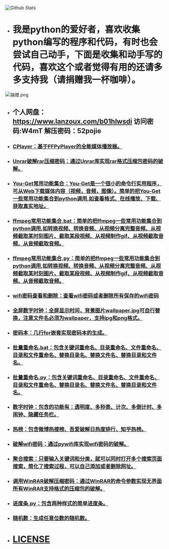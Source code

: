 ![Github Stats](https://github-readme-stats.vercel.app/api?username=cnzbpy&show_icons=true)

* # 我是python的爱好者，喜欢收集python编写的程序和代码，有时也会尝试自己动手，下面是收集和动手写的代码，喜欢这个或者觉得有用的还请多多支持我（请捐赠我一杯咖啡）。

![捐赠.png](https://i.loli.net/2020/10/06/O6qhlacSMHN8CdB.png)

* ## 个人网盘：https://www.lanzoux.com/b01hlwsdi  访问密码:W4mT 解压密码：52pojie

* ### [CPlayer：基于FFPyPlayer的全能媒体播放器。](https://github.com/cnzbpy/simplepy/blob/master/CPlayer/CPlayer.py)

* ### [Unrar破解rar压缩密码：通过Unrar库实现rar格式压缩包密码的破解。](https://github.com/cnzbpy/simplepy/blob/master/Unrar%E7%A0%B4%E8%A7%A3rar%E5%8E%8B%E7%BC%A9%E5%AF%86%E7%A0%81.py)

* ### [You-Get常用功能集合：You-Get是一个很小的命令行实用程序，可从Web下载媒体内容（视频，音频，图像）。简单的把You-Get一些常用功能集合到python调用,如查看格式、在线播放、下载、获取真实地址。](https://github.com/cnzbpy/simplepy/blob/master/You-Get%E5%B8%B8%E7%94%A8%E5%8A%9F%E8%83%BD%E9%9B%86%E5%90%88.py)

* ### [ffmpeg常用功能集合.bat：简单的把ffmpeg一些常用功能集合到python调用,如转换视频、转换音频、从视频分离完整音频、从视频截取某时刻图片、截取某段视频、从视频制作gif、从视频截取音频、从音频截取音频。](https://github.com/cnzbpy/simplepy/blob/master/ffmpeg%E5%B8%B8%E7%94%A8%E5%8A%9F%E8%83%BD%E9%9B%86%E5%90%88.bat)

* ### [ffmpeg常用功能集合.py：简单的把ffmpeg一些常用功能集合到python调用,如转换视频、转换音频、从视频分离完整音频、从视频截取某时刻图片、截取某段视频、从视频制作gif、从视频截取音频、从音频截取音频。](https://github.com/cnzbpy/simplepy/blob/master/ffmpeg%E5%B8%B8%E7%94%A8%E5%8A%9F%E8%83%BD%E9%9B%86%E5%90%88.py)

* ### [wifi密码查看和删除：查看wifi密码或者删除所有保存的wifi密码](https://github.com/cnzbpy/simplepy/blob/master/wifi%E5%AF%86%E7%A0%81%E6%9F%A5%E7%9C%8B%E5%92%8C%E5%88%A0%E9%99%A4.bat)

* ### [全屏数字时钟：全屏显示时间，背景图片wallpaper.jpg可自行替换，注意文件名必须为wallpaper，支持jpg和png格式。](https://github.com/cnzbpy/simplepy/blob/master/%E5%85%A8%E5%B1%8F%E6%95%B0%E5%AD%97%E6%97%B6%E9%92%9F.py)

* ### [密码本：几行for嵌套实现密码本的生成。](https://github.com/cnzbpy/simplepy/blob/master/%E5%AF%86%E7%A0%81%E6%9C%AC.py)

* ### [批量重命名.bat：包含关键词重命名、目录重命名、文件重命名、目录和文件重命名、替换目录名、替换文件名、替换目录和文件名。](https://github.com/cnzbpy/simplepy/blob/master/%E6%89%B9%E9%87%8F%E9%87%8D%E5%91%BD%E5%90%8D.bat)

* ### [批量重命名.py：包含关键词重命名、目录重命名、文件重命名、目录和文件重命名、替换目录名、替换文件名、替换目录和文件名。](https://github.com/cnzbpy/simplepy/blob/master/%E6%89%B9%E9%87%8F%E9%87%8D%E5%91%BD%E5%90%8D.py)

* ### [数字时钟：包含的功能有：透明度、多秒表、计次、多倒计时、多闹钟、隐藏任务栏。](https://github.com/cnzbpy/simplepy/blob/master/%E6%95%B0%E5%AD%97%E6%97%B6%E9%92%9F.py)

* ### [热榜：包含微博热搜榜、吾爱破解日热度排行、知乎热榜。](https://github.com/cnzbpy/simplepy/blob/master/%E7%83%AD%E6%A6%9C.py)

* ### [破解wifi密码：通过pywifi库实现wifi密码的破解。](https://github.com/cnzbpy/simplepy/blob/master/%E7%A0%B4%E8%A7%A3wifi%E5%AF%86%E7%A0%81.py)

* ### [聚合搜索：只要输入关键词和分类，就可以同时打开多个搜索页面搜索，简化了搜索过程，可以自己添加或者删除网址。](https://github.com/cnzbpy/simplepy/blob/master/%E8%81%9A%E5%90%88%E6%90%9C%E7%B4%A2.py)

* ### [调用WinRAR破解压缩密码：通过WinRAR的命令参数实现无界面所有WinRAR支持格式的压缩包的破解。](https://github.com/cnzbpy/simplepy/blob/master/%E8%B0%83%E7%94%A8WinRAR%E7%A0%B4%E8%A7%A3%E5%8E%8B%E7%BC%A9%E5%AF%86%E7%A0%81.py)

* ### [进度条.py：包含两种样式的简单进度条。](https://github.com/cnzbpy/simplepy/blob/master/%E8%BF%9B%E5%BA%A6%E6%9D%A1.py)

* ### [随机数：生成任意位数的随机数。](https://github.com/cnzbpy/simplepy/blob/master/%E9%9A%8F%E6%9C%BA%E6%95%B0.py)

* # [LICENSE](https://github.com/cnzbpy/simplepy/blob/master/LICENSE)
